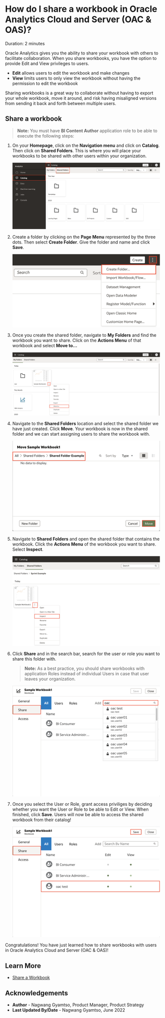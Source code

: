# How do I share a workbook in Oracle Analytics Cloud and Server (OAC & OAS)?

Duration: 2 minutes

Oracle Analytics gives you the ability to share your workbook with others to facilitate collaboration. When you share workbooks, you have the option to provide Edit and View privileges to users.
* **Edit** allows users to edit the workbook and make changes
* **View** limits users to only view the workbook without having the permission to edit the workbook

Sharing workbooks is a great way to collaborate without having to export your whole workbook, move it around, and risk having misaligned versions from sending it back and forth between multiple users.

[](youtube:RxDbqN4NTjU:large)

## Share a workbook
>**Note:** You must have **BI Content Author** application role to be able to execute the following steps:

1. On your **Homepage**, click on the **Navigation menu** and click on **Catalog**. Then click on **Shared Folders**. This is where you will place your workbooks to be shared with other users within your organization.

    ![Shared folders](images/shared-folders.png)

2. Create a folder by clicking on the **Page Menu** represented by the three dots. Then select **Create Folder**. Give the folder and name and click **Save**.

    ![Create shared folder](images/create-folder.png)

3. Once you create the shared folder, navigate to **My Folders** and find the workbook you want to share. Click on the **Actions Menu** of that workbook and select **Move to...**

    ![Move to](images/move-to.png)

4. Navigate to the **Shared Folders** location and select the shared folder we have just created. Click **Move**. Your workbook is now in the shared folder and we can start assigning users to share the workbook with.

    ![Move workbook](images/move-workbook.png)

5. Navigate to **Shared Folders** and open the shared folder that contains the workbook. Click the **Actions Menu** of the workbook you want to share. Select **Inspect**.

    ![Inspect workbook](images/inspect.png)

6. Click **Share** and in the search bar, search for the user or role you want to share this folder with.

    >**Note:** As a best practice, you should share workbooks with application Roles instead of individual Users in case that user leaves your organization.

    ![Access](images/access.png)

7. Once you select the User or Role, grant access priviliges by deciding whether you want the User or Role to be able to Edit or View. When finished, click **Save**. Users will now be able to access the shared workbook from their catalog!

    ![Grant access](images/grant-access.png)

Congratulations! You have just learned how to share workbooks with users in Oracle Analytics Cloud and Server (OAC & OAS)!


## Learn More

* [Share a Workbook](https://docs.oracle.com/en/cloud/paas/analytics-cloud/acubi/share-workbook.html)

## Acknowledgements
* **Author** - Nagwang Gyamtso, Product Manager, Product Strategy
* **Last Updated By/Date** - Nagwang Gyamtso,  June 2022
